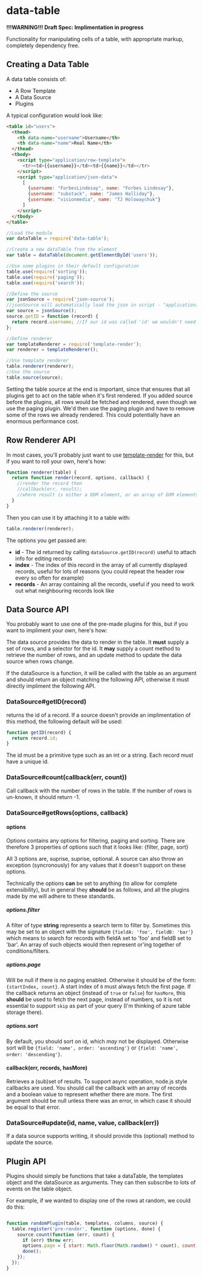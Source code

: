 data-table
==========

**!!!WARNING!!! Draft Spec: Implimentation in progress**

Functionality for manipulating cells of a table, with appropriate markup, completely dependency free.

Creating a Data Table
---------------------

A data table consists of:

 - A Row Template
 - A Data Source
 - Plugins

A typical configuration would look like:

```html
<table id="users">
  <thead>
    <th data-name="username">Username</th>
    <th data-name="name">Real Name</th>
  </thead>
  <tbody>
    <script type="application/row-template">
      <tr><td>{{username}}</td><td>{{name}}</td></tr>
    </script>
    <script type="application/json-data">
      [
        {username: "ForbesLindesay", name: "Forbes Lindesay"},
        {username: "substack", name: "James Halliday"},
        {username: "visionmedia", name: "TJ Holowaychuk"}
      ]
    </script>
  </tbody>
</table>
```

```JavaScript
//Load the module
var dataTable = require('data-table');

//Create a new dataTable from the element
var table = dataTable(document.getElementById('users'));

//Use some plugins in their default configuration
table.use(require('sorting'));
table.use(require('paging'));
table.use(require('search'));

//Define the source
var jsonSource = require('json-source');
//jsonSource will automatically load the json in script - "application/json-data"
var source = jsonSource();
source.getID = function (record) {
  return record.username; //If our id was called 'id' we wouldn't need this
};

//Define renderer
var templateRenderer = require('template-render');
var renderer = templateRenderer();

//Use template renderer
table.renderer(renderer);
//Use the source
table.source(source);
```

Setting the table source at the end is important, since that ensures that all plugins get to act on the table when it's first rendered.  If you added source before the plugins, all rows would be fetched and rendered, even though we use the paging plugin.  We'd then use the paging plugin and have to remove some of the rows we already rendered.  This could potentially have an enormous performance cost.

Row Renderer API
----------------

In most cases, you'll probably just want to use [template-render](https://github.com/ForbesLindesay/template-render) for this, but if you want to roll your own, here's how:

```javascript
function renderer(table) {
  return function render(record, options, callback) {
    //render the record then
    //callback(err, result);
    //where result is either a DOM element, or an array of DOM elements
  }
}
```

Then you can use it by attaching it to a table with:

```javascript
table.renderer(renderer);
```

The options you get passed are:

 - **id** - The id returned by calling `dataSource.getID(record)` useful to attach info for editing records
 - **index** - The index of this record in the array of all currently displayed records, useful for lots of reasons (you could repeat the header row every so often for example)
 - **records** - An array containing all the records, useful if you need to work out what neighbouring records look like

Data Source API
---------------

You probably want to use one of the pre-made plugins for this, but if you want to impliment your own, here's how:

The data source provides the data to render in the table.  It **must** supply a set of rows, and a selector for the id.  It **may** supply a count method to retrieve the number of rows, and an update method to update the data source when rows change.

If the dataSource is a function, it will be called with the table as an argument and should return an object matching the following API, otherwise it must directly impliment the following API.

### DataSource#getID(record)

returns the id of a record. If a source doesn't provide an implimentation of this method, the following default will be used:

```javascript
function getID(record) {
  return record.id;
}
```

The id must be a primitive type such as an int or a string.  Each record must have a unique id.

### DataSource#count(callback(err, count))

Call callback with the number of rows in the table.  If the number of rows is un-known, it should return -1.

### DataSource#getRows(options, callback)

#### options

Options contains any options for filtering, paging and sorting.  There are therefore 3 properties of options such that it looks like: {filter, page, sort}

All 3 options are, suprise, suprise, optional.  A source can also throw an exception (syncronously) for any values that it doesn't support on these options.

Technically the options **can** be set to anything (to allow for complete extensibility), but in general they **should** be as follows, and all the plugins made by me will adhere to these standards.

##### options.filter

A filter of type **string** represents a search term to filter by.  Sometimes this may be set to an object with the signature `{fieldA: 'foo', fieldB: 'bar'}` which means to search for records with fieldA set to 'foo' and fieldB set to 'bar'.  An array of such objects would then represent or'ing together of conditions/filters.

##### options.page

Will be null if there is no paging enabled.  Otherwise it should be of the form: `{startIndex, count}`.  A start index of `0` must always fetch the first page.  If the callback returns an object (instead of `true` or `false`) for `hasMore`, this **should** be used to fetch the next page, instead of numbers, so it is not essential to support `skip` as part of your query (I'm thinking of azure table storage there).

##### options.sort

By default, you should sort on id, which _may_ not be displayed.  Otherwise sort will be `{field: 'name', order: 'ascending'}` or `{field: 'name', order: 'descending'}`.

#### callback(err, records, hasMore)
Retrieves a (sub)set of results.  To support async operation, node.js style callbacks are used.  You should call the callback with an array of records and a boolean value to represent whether there are more.  The first argument should be null unless there was an error, in which case it should be equal to that error.

### DataSource#update(id, name, value, callback(err))

If a data source supports writing, it should provide this (optional) method to update the source.

Plugin API
----------

Plugins should simply be functions that take a dataTable, the templates object and the dataSource as arguments.  They can then subscribe to lots of events on the table object.

For example, if we wanted to display one of the rows at random, we could do this:

```JavaScript

function randomPlugin(table, templates, columns, source) {
  table.register('pre-render', function (options, done) {
    source.count(function (err, count) {
      if (err) throw err;
      options.page = { start: Math.floor(Math.random() * count), count: 1};
      done();
    });
  });
}

```